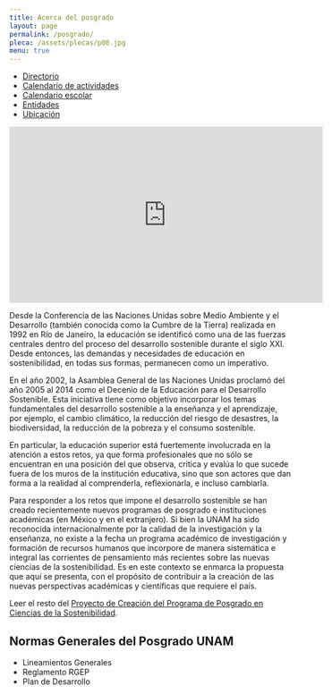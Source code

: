 ```yaml
---
title: Acerca del posgrado
layout: page
permalink: /posgrado/
pleca: /assets/plecas/p00.jpg
menu: true
---
```


 - [Directorio](/posgrado/directorio)
 - [Calendario de actividades](/posgrado/calendario)
 - [Calendario escolar](https://www.dgae.unam.mx/calendarios_escolares.html)
 - [Entidades](/posgrado/entidades)
 - [Ubicación](/posgrado/ubicacion)


<iframe width="560" height="315" src="https://www.youtube.com/embed/yEQ6jIR4zGs" frameborder="0" allow="accelerometer; autoplay; encrypted-media; gyroscope; picture-in-picture" allowfullscreen></iframe>


Desde la Conferencia de las Naciones Unidas sobre Medio Ambiente y el
Desarrollo (también conocida como la Cumbre de la Tierra) realizada en
1992 en Río de Janeiro, la educación se identificó como una de las
fuerzas centrales dentro del proceso del desarrollo sostenible durante
el siglo XXI.  Desde entonces, las demandas y necesidades de educación
en sostenibilidad, en todas sus formas, permanecen como un imperativo.


En el año 2002, la Asamblea General de las Naciones Unidas proclamó
del año 2005 al 2014 como el Decenio de la Educación para el
Desarrollo Sostenible. Esta iniciativa tiene como objetivo incorporar
los temas fundamentales del desarrollo sostenible a la enseñanza y el
aprendizaje, por ejemplo, el cambio climático, la reducción del riesgo
de desastres, la biodiversidad, la reducción de la pobreza y el
consumo sostenible.

En particular, la educación superior está
fuertemente involucrada en la atención a estos retos, ya que forma
profesionales que no sólo se encuentran en una posición del que
observa, critica y evalúa lo que sucede fuera de los muros de la
institución educativa, sino que son actores que dan forma a la
realidad al comprenderla, reflexionarla, e incluso cambiarla.


Para responder a los retos que impone el desarrollo sostenible se han
creado recientemente nuevos programas de posgrado e instituciones
académicas (en México y en el extranjero). Si bien la UNAM ha sido
reconocida internacionalmente por la calidad de la investigación y la
enseñanza, no existe a la fecha un programa académico de investigación
y formación de recursos humanos que incorpore de manera sistemática e
integral las corrientes de pensamiento más recientes sobre las nuevas
ciencias de la sostenibilidad. Es en este contexto se enmarca la
propuesta que aquí se presenta, con el propósito de contribuir a la
creación de las nuevas perspectivas académicas y científicas que
requiere el país.

Leer el resto del [Proyecto de Creación del Programa de Posgrado en
Ciencias de la Sostenibilidad](/assets/docs/antecedentes.pdf).




## Normas Generales del Posgrado UNAM

 - Lineamientos Generales
 - Reglamento RGEP
 - Plan de Desarrollo
 
